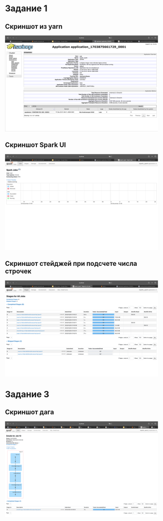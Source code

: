 # Задание 1

## Скриншот из yarn
![](yarn.png)

## Скриншот Spark UI
![](spark_ui.png)

## Скриншот стейджей при подсчете числа строчек
![](spark_stages.png)

# Задание 3

## Скриншот дага
![](job_dag.png)